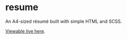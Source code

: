 # resume

An A4-sized résumé built with simple HTML and SCSS.

[Viewable live here](https://dany.codes/resume/).
